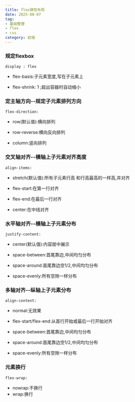 ```yaml
---
title: flex弹性布局
date: 2025-08-07
tag: 
- 基础整理
- flex
- css
category: 前端
---
```

### 规定flexbox
`display : flex`

- flex-basis:子元素宽度,写在子元素上

- flex-shrink: 1 ;超出容器时自动缩小

### 定主轴方向--规定子元素排列方向
`flex-direction:`
- <p>row(默认值):横向排列</p>
- <p>row-reverse:横向反向排列</p>
- <p>column:竖向排列</p>

### 交叉轴对齐--横轴上子元素对齐高度
`align-items:`
- <p>stretch(默认值):所有子元素行高 和行高最高的一样高,并对齐</p>
- <p>flex-start:在第一行对齐</p>
- <p>flex-end:在最后一行对齐</p>
- <p>center:在中线对齐</p>

### 水平轴对齐--横轴上子元素分布
`justify-content:`
- <p>center(默认值):内容居中展示</p>
- <p>space-between:首尾靠边,中间均匀分布</p>
- <p>space-around:首尾靠边空1/2,中间均匀分布</p>
- <p>space-evenly:所有空隙一样分布</p>

### 多轴对齐--纵轴上子元素分布
`align-content:`
- <p>normal:无效果</p>
- <p>flex-start/flex-end:从首行开始或最后一行开始对齐</p>
- <p>space-between:首尾靠边,中间均匀分布</p>
- <p>space-around:首尾靠边空1/2,中间均匀分布</p>
- <p>space-evenly:所有空隙一样分布</p>

### 元素换行
`flex-wrap:`
- nowrap:不换行
- wrap:换行





